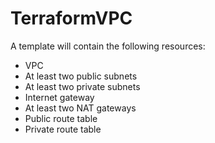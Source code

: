 # TerraformVPC

A template will contain the following resources:
- VPC
- At least two public subnets
- At least two private subnets
- Internet gateway
- At least two NAT gateways
- Public route table
- Private route table
